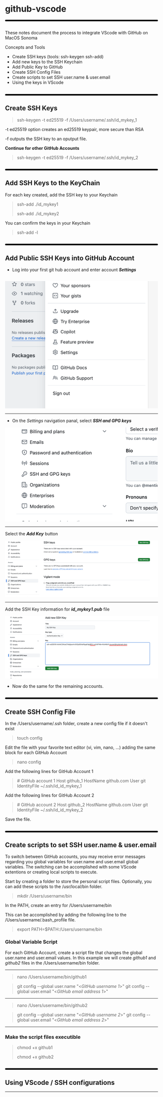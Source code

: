 # github-vscode

<hr style="border:2px solid black; border-radius: 5px; margin: auto; background-color: black;">

##
These notes document the process to integrate VScode with GitHub on MacOS Sonoma

Concepts and Tools

* Create SSH keys (tools:  ssh-keygen ssh-add)
* Add new keys to the SSH Keychain
* Add Public Key to GitHub
* Create SSH Config Files
* Create scripts to set SSH user.name & user.email
* Using the keys in VScode
##

<hr style="border:2px solid black; border-radius: 5px; margin: auto; background-color: black;">

## Create SSH Keys

> ssh-keygen -t ed25519 -f /Users/username/.ssh/id_mykey_1

-t ed25519 option creates an ed25519 keypair, more secure than RSA

-f outputs the SSH key to an oputput file.

**Continue for other GitHub Accounts**

> ssh-keygen -t ed25519 -f /Users/username/.ssh/id_mykey_2
##

<hr style="border:2px solid black; border-radius: 5px; margin: auto; background-color: black;">

## Add SSH Keys to the KeyChain

For each key created, add the SSH key to your Keychain

> ssh-add ./id_mykey1
>
> ssh-add ./id_mykey2

You can confirm the keys in your Keychain

> ssh-add -l
##

<hr style="border:2px solid black; border-radius: 5px; margin: auto; background-color: black;">

## Add Public SSH Keys into GitHub Account
- Log into your first git hub account and enter account ***Settings***
##
![Settings](./media/GitHub-Settings.png)

***
- On the *Settings* navigation panal, select ***SSH and GPG keys***

![SSH/GPG option](./media/GitHub-SSH.png)

***
Select the ***Add Key*** button

![Add Key button](./media/GitHub-AddKey.png)

***
Add the SSH Key information for ***id_mykey1.pub*** file

![SSH Key Info](./media/GitHub-KeyInfo.png)

- Now do the same for the remaining accounts.

##

<hr style="border:2px solid black; border-radius: 5px; margin: auto; background-color: black;">

## Create SSH Config File
In the /Users/username/.ssh folder, create a new config file if it doesn't exist

> touch config

Edit the file with your favorite text editor (vi, vim, nano, ...)
adding the same block for each GitHub Account


> nano config

Add the following lines for GitHub Account 1

>  \# GitHub account 1
>  Host github_1
>  HostName github.com
>  User git
>  IdentityFile ~/.ssh/id_id_mykey_1

Add the following lines for GitHub Account 2

>  \# GitHub account 2
>  Host github_2
>  HostName github.com
>  User git
>  IdentityFile ~/.ssh/id_id_mykey_2

Save the file.

##

<hr style="border:2px solid black; border-radius: 5px; margin: auto; background-color: black;">

## Create scripts to set SSH user.name & user.email

To switch between GitHub accounts, you may receive error messages regarding you global variables for user.name and user.email global variables.  The switching can be accomplished with some VScode extentions or creating local scripts to execute.  

Start by creating a folder to store the personal script files.  Optionally, you can add these scripts to the /usr/local/bin folder.

> mkdir /Users/username/bin

In the PATH, create an entry for /Users/username/bin

This can be accomplished by adding the following line to the /Users/username/.bash_profile file.

> export PATH=$PATH:/Users/username/bin

### Global Variable Script

For each GitHub Account, create a script file that changes the global user.name and user.email values.  In this example we will create *github1* and *github2* files in the /Users/username/bin folder.

***

> nano /Users/username/bin/github1

> git config --global user.name "\<*GitHub username 1*>"
> git config --global user.email "\<*GitHub email address 1*>"

***

> nano /Users/username/bin/github2

> git config --global user.name "\<*GitHub username 2*>"
> git config --global user.email "\<*GitHub email address 2*>"

***

### Make the script files executible

> chmod +x github1
>
> chmod +x github2

##

<hr style="border:2px solid black; border-radius: 5px; margin: auto; background-color: black;">


## Using VScode / SSH configurations

***




